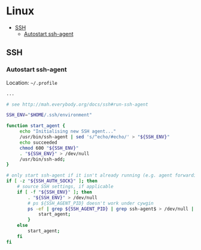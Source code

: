 # Linux <!-- omit in toc -->

- [SSH](#ssh)
  - [Autostart ssh-agent](#autostart-ssh-agent)

## SSH

### Autostart ssh-agent
Location: `~/.profile`
```bash
...

# see http://mah.everybody.org/docs/ssh#run-ssh-agent

SSH_ENV="$HOME/.ssh/environment"

function start_agent {
     echo "Initialising new SSH agent..."
     /usr/bin/ssh-agent | sed 's/^echo/#echo/' > "${SSH_ENV}"
     echo succeeded
     chmod 600 "${SSH_ENV}"
     . "${SSH_ENV}" > /dev/null
     /usr/bin/ssh-add;
}

# only start ssh-agent if it isn't already running (e.g. agent forwarding)
if [ -z "${SSH_AUTH_SOCK}" ]; then
    # source SSH settings, if applicable
    if [ -f "${SSH_ENV}" ]; then
        . "${SSH_ENV}" > /dev/null
        # ps ${SSH_AGENT_PID} doesn't work under cywgin
        ps -ef | grep ${SSH_AGENT_PID} | grep ssh-agent$ > /dev/null || {
            start_agent;
        }
    else
        start_agent;
    fi
fi
```
